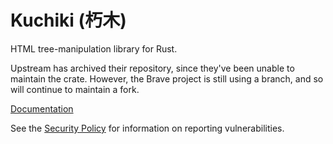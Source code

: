 # Kuchiki (朽木)

HTML tree-manipulation library for Rust.

Upstream has archived their repository, since they've been unable
to maintain the crate. However, the Brave project is still using
a branch, and so will continue to maintain a fork.

[Documentation](https://docs.rs/kuchiki)

See the [Security Policy](SECURITY.md) for information on reporting vulnerabilities.

